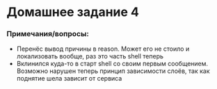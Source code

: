 # Домашнее задание 4

### Примечания/вопросы:

- Перенёс вывод причины в reason. Может его не стоило и локализовать вообще, раз это часть shell теперь
- Вклинился куда-то в старт shell со своим первым сообщением. Возможно нарушен теперь принцип зависимости слоёв, так как поднятие шела зависит от сервиса